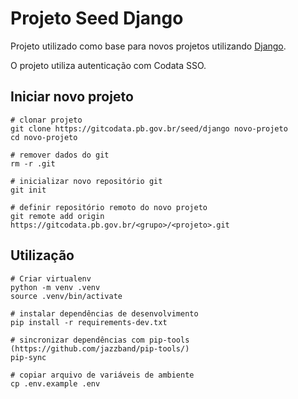 # Projeto Seed Django

Projeto utilizado como base para novos projetos utilizando [Django](https://djangoproject.com).

O projeto utiliza autenticação com Codata SSO.

## Iniciar novo projeto

```shell
# clonar projeto
git clone https://gitcodata.pb.gov.br/seed/django novo-projeto
cd novo-projeto

# remover dados do git
rm -r .git

# inicializar novo repositório git
git init

# definir repositório remoto do novo projeto
git remote add origin https://gitcodata.pb.gov.br/<grupo>/<projeto>.git
```

## Utilização

```shell
# Criar virtualenv
python -m venv .venv
source .venv/bin/activate

# instalar dependências de desenvolvimento
pip install -r requirements-dev.txt

# sincronizar dependências com pip-tools (https://github.com/jazzband/pip-tools/)
pip-sync

# copiar arquivo de variáveis de ambiente
cp .env.example .env
```
